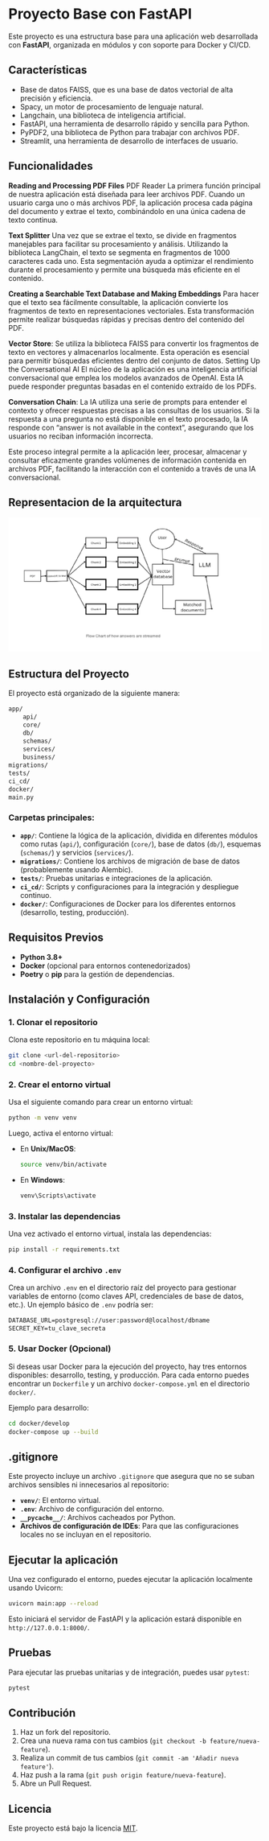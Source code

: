 
# Proyecto Base con FastAPI

Este proyecto es una estructura base para una aplicación web desarrollada con **FastAPI**, organizada en módulos y con soporte para Docker y CI/CD.

## Características

- Base de datos FAISS, que es una base de datos vectorial de alta precisión y eficiencia.
- Spacy, un motor de procesamiento de lenguaje natural.
- Langchain, una biblioteca de inteligencia artificial.
- FastAPI, una herramienta de desarrollo rápido y sencilla para Python.
- PyPDF2, una biblioteca de Python para trabajar con archivos PDF.
- Streamlit, una herramienta de desarrollo de interfaces de usuario.

## Funcionalidades

**Reading and Processing PDF Files**
PDF Reader
La primera función principal de nuestra aplicación está diseñada para leer archivos PDF. Cuando un usuario carga uno o más archivos PDF, la aplicación procesa cada página del documento y extrae el texto, combinándolo en una única cadena de texto continua.

**Text Splitter**
Una vez que se extrae el texto, se divide en fragmentos manejables para facilitar su procesamiento y análisis. Utilizando la biblioteca LangChain, el texto se segmenta en fragmentos de 1000 caracteres cada uno. Esta segmentación ayuda a optimizar el rendimiento durante el procesamiento y permite una búsqueda más eficiente en el contenido.

**Creating a Searchable Text Database and Making Embeddings**
Para hacer que el texto sea fácilmente consultable, la aplicación convierte los fragmentos de texto en representaciones vectoriales. Esta transformación permite realizar búsquedas rápidas y precisas dentro del contenido del PDF.

**Vector Store**: Se utiliza la biblioteca FAISS para convertir los fragmentos de texto en vectores y almacenarlos localmente. Esta operación es esencial para permitir búsquedas eficientes dentro del conjunto de datos.
Setting Up the Conversational AI
El núcleo de la aplicación es una inteligencia artificial conversacional que emplea los modelos avanzados de OpenAI. Esta IA puede responder preguntas basadas en el contenido extraído de los PDFs.

**Conversation Chain**: La IA utiliza una serie de prompts para entender el contexto y ofrecer respuestas precisas a las consultas de los usuarios. Si la respuesta a una pregunta no está disponible en el texto procesado, la IA responde con “answer is not available in the context”, asegurando que los usuarios no reciban información incorrecta.

Este proceso integral permite a la aplicación leer, procesar, almacenar y consultar eficazmente grandes volúmenes de información contenida en archivos PDF, facilitando la interacción con el contenido a través de una IA conversacional.

## Representacion de la arquitectura

![Arquitectura del RAG](uploads/multirag.png)

## Estructura del Proyecto

El proyecto está organizado de la siguiente manera:

```
app/
    api/
    core/
    db/
    schemas/
    services/
    business/
migrations/
tests/
ci_cd/
docker/
main.py
```

### Carpetas principales:

- **`app/`**: Contiene la lógica de la aplicación, dividida en diferentes módulos como rutas (`api/`), configuración (`core/`), base de datos (`db/`), esquemas (`schemas/`) y servicios (`services/`).
- **`migrations/`**: Contiene los archivos de migración de base de datos (probablemente usando Alembic).
- **`tests/`**: Pruebas unitarias e integraciones de la aplicación.
- **`ci_cd/`**: Scripts y configuraciones para la integración y despliegue continuo.
- **`docker/`**: Configuraciones de Docker para los diferentes entornos (desarrollo, testing, producción).

## Requisitos Previos

- **Python 3.8+**
- **Docker** (opcional para entornos contenedorizados)
- **Poetry** o **pip** para la gestión de dependencias.

## Instalación y Configuración

### 1. Clonar el repositorio

Clona este repositorio en tu máquina local:

```bash
git clone <url-del-repositorio>
cd <nombre-del-proyecto>
```

### 2. Crear el entorno virtual

Usa el siguiente comando para crear un entorno virtual:

```bash
python -m venv venv
```

Luego, activa el entorno virtual:

- En **Unix/MacOS**:
  ```bash
  source venv/bin/activate
  ```
- En **Windows**:
  ```bash
  venv\Scripts\activate
  ```

### 3. Instalar las dependencias

Una vez activado el entorno virtual, instala las dependencias:

```bash
pip install -r requirements.txt
```

### 4. Configurar el archivo `.env`

Crea un archivo `.env` en el directorio raíz del proyecto para gestionar variables de entorno (como claves API, credenciales de base de datos, etc.). Un ejemplo básico de `.env` podría ser:

```
DATABASE_URL=postgresql://user:password@localhost/dbname
SECRET_KEY=tu_clave_secreta
```

### 5. Usar Docker (Opcional)

Si deseas usar Docker para la ejecución del proyecto, hay tres entornos disponibles: desarrollo, testing, y producción. Para cada entorno puedes encontrar un `Dockerfile` y un archivo `docker-compose.yml` en el directorio `docker/`.

Ejemplo para desarrollo:

```bash
cd docker/develop
docker-compose up --build
```

## .gitignore

Este proyecto incluye un archivo `.gitignore` que asegura que no se suban archivos sensibles ni innecesarios al repositorio:

- **`venv/`**: El entorno virtual.
- **`.env`**: Archivo de configuración del entorno.
- **`__pycache__/`**: Archivos cacheados por Python.
- **Archivos de configuración de IDEs**: Para que las configuraciones locales no se incluyan en el repositorio.

## Ejecutar la aplicación

Una vez configurado el entorno, puedes ejecutar la aplicación localmente usando Uvicorn:

```bash
uvicorn main:app --reload
```

Esto iniciará el servidor de FastAPI y la aplicación estará disponible en `http://127.0.0.1:8000/`.

## Pruebas

Para ejecutar las pruebas unitarias y de integración, puedes usar `pytest`:

```bash
pytest
```

## Contribución

1. Haz un fork del repositorio.
2. Crea una nueva rama con tus cambios (`git checkout -b feature/nueva-feature`).
3. Realiza un commit de tus cambios (`git commit -am 'Añadir nueva feature'`).
4. Haz push a la rama (`git push origin feature/nueva-feature`).
5. Abre un Pull Request.

## Licencia

Este proyecto está bajo la licencia [MIT](https://opensource.org/licenses/MIT).
